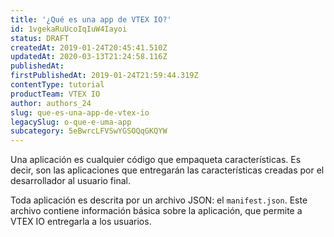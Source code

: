 ```yaml
---
title: '¿Qué es una app de VTEX IO?'
id: 1vgekaRuUcoIqIuW4Iayoi
status: DRAFT
createdAt: 2019-01-24T20:45:41.510Z
updatedAt: 2020-03-13T21:24:58.116Z
publishedAt: 
firstPublishedAt: 2019-01-24T21:59:44.319Z
contentType: tutorial
productTeam: VTEX IO
author: authors_24
slug: que-es-una-app-de-vtex-io
legacySlug: o-que-e-uma-app
subcategory: 5eBwrcLFVSwYGSOQqGKQYW
---
```


Una aplicación es cualquier código que empaqueta características. Es decir, son las aplicaciones que entregarán las características creadas por el desarrollador al usuario final.

Toda aplicación es descrita por un archivo JSON: el `manifest.json`. Este archivo contiene información básica sobre la aplicación, que permite a VTEX IO entregarla a los usuarios.
